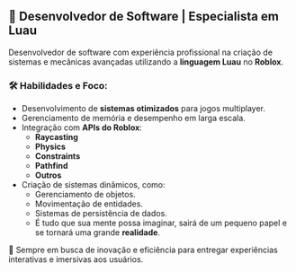 ## 🚀 Desenvolvedor de Software | Especialista em Luau  

Desenvolvedor de software com experiência profissional na criação de sistemas e mecânicas avançadas utilizando a **linguagem Luau** no **Roblox**.  

### 🛠️ Habilidades e Foco:
- Desenvolvimento de **sistemas otimizados** para jogos multiplayer.
- Gerenciamento de memória e desempenho em larga escala.
- Integração com **APIs do Roblox**:  
  - **Raycasting**  
  - **Physics**  
  - **Constraints**  
  - **Pathfind**
  - **Outros**
- Criação de sistemas dinâmicos, como:  
  - Gerenciamento de objetos.  
  - Movimentação de entidades.  
  - Sistemas de persistência de dados.  
  - É tudo que sua mente possa imaginar, sairá de um pequeno papel e se tornará uma grande **realidade**.

🎯 Sempre em busca de inovação e eficiência para entregar experiências interativas e imersivas aos usuários.